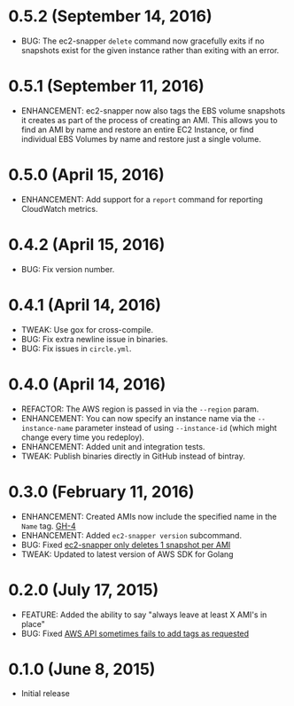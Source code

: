 # 0.5.2 (September 14, 2016)

* BUG: The ec2-snapper `delete` command now gracefully exits if no snapshots exist for the given instance rather than
  exiting with an error.

# 0.5.1 (September 11, 2016)

* ENHANCEMENT: ec2-snapper now also tags the EBS volume snapshots it creates as part of the process of creating an AMI.
  This allows you to find an AMI by name and restore an entire EC2 Instance, or find individual EBS Volumes by name and
  restore just a single volume.

# 0.5.0 (April 15, 2016)

* ENHANCEMENT: Add support for a `report` command for reporting CloudWatch metrics.

# 0.4.2 (April 15, 2016)

* BUG: Fix version number.

# 0.4.1 (April 14, 2016)

* TWEAK: Use gox for cross-compile.
* BUG: Fix extra newline issue in binaries.
* BUG: Fix issues in `circle.yml`.

# 0.4.0 (April 14, 2016)

* REFACTOR: The AWS region is passed in via the `--region` param.
* ENHANCEMENT: You can now specify an instance name via the `--instance-name` parameter instead of using `--instance-id`
  (which might change every time you redeploy).
* ENHANCEMENT: Added unit and integration tests.
* TWEAK: Publish binaries directly in GitHub instead of bintray.

# 0.3.0 (February 11, 2016)

* ENHANCEMENT: Created AMIs now include the specified name in the `Name` tag. [GH-4](https://github.com/josh-padnick/ec2-snapper/pull/4)
* ENHANCEMENT: Added `ec2-snapper version` subcommand.
* BUG: Fixed [ec2-snapper only deletes 1 snapshot per AMI](https://github.com/josh-padnick/ec2-snapper/issues/5)
* TWEAK: Updated to latest version of AWS SDK for Golang

# 0.2.0 (July 17, 2015)

* FEATURE: Added the ability to say "always leave at least X AMI's in place"
* BUG: Fixed [AWS API sometimes fails to add tags as requested](https://github.com/josh-padnick/ec2-snapper/issues/1)

# 0.1.0 (June 8, 2015)

* Initial release
